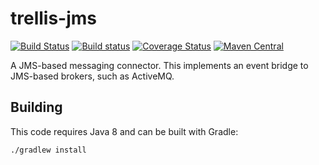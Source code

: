 # trellis-jms

[![Build Status](https://travis-ci.org/trellis-ldp/trellis-jms.png?branch=master)](https://travis-ci.org/trellis-ldp/trellis-jms)
[![Build status](https://ci.appveyor.com/api/projects/status/sx770kkhbbvn7q5x?svg=true)](https://ci.appveyor.com/project/acoburn/trellis-jms)
[![Coverage Status](https://coveralls.io/repos/github/trellis-ldp/trellis-jms/badge.svg?branch=master)](https://coveralls.io/github/trellis-ldp/trellis-jms?branch=master)
[![Maven Central](https://maven-badges.herokuapp.com/maven-central/org.trellisldp/trellis-jms/badge.svg)](https://maven-badges.herokuapp.com/maven-central/org.trellisldp/trellis-jms/)

A JMS-based messaging connector. This implements an event bridge to
JMS-based brokers, such as ActiveMQ.

## Building

This code requires Java 8 and can be built with Gradle:

    ./gradlew install
